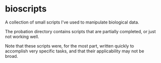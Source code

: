 # bioscripts
A collection of small scripts I've used to manipulate biological data.

The probation directory contains scripts that are partially completed, or just not working well.  

Note that these scripts were, for the most part, written quickly to accomplish very specific tasks, and that their applicability may not be broad.  
